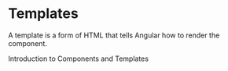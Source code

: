 # Templates

A template is a form of HTML that tells Angular how to render the component.

<BadgeLink colorScheme="yellow" badgeText="Read">Introduction to Components and Templates</BadgeLink>
